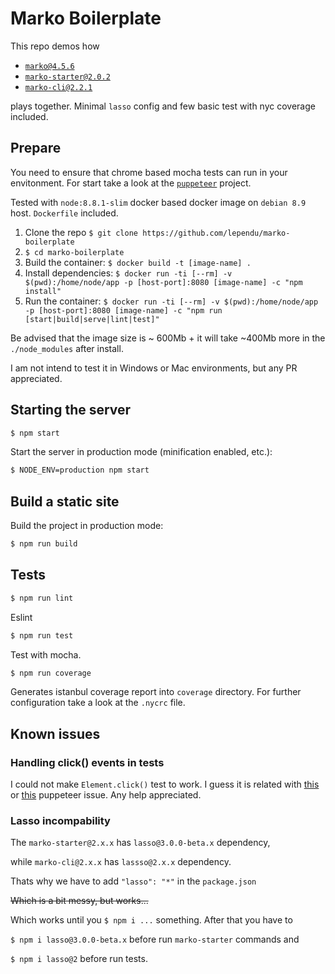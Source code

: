 # Marko Boilerplate

This repo demos how
  - [`marko@4.5.6`](https://github.com/marko-js/marko)
  - [`marko-starter@2.0.2`](https://github.com/marko-js/marko-starter)
  - [`marko-cli@2.2.1`](https://github.com/marko-js/marko-cli)

plays together.
Minimal `lasso` config and few basic test with nyc coverage included.

## Prepare
You need to ensure that chrome based mocha tests can run in your envitonment.
For start take a look at the [`puppeteer`](https://github.com/GoogleChrome/puppeteer) project.

Tested with `node:8.8.1-slim` docker based docker image on `debian 8.9` host. `Dockerfile` included.

1. Clone the repo `$ git clone https://github.com/lependu/marko-boilerplate`
2. `$ cd marko-boilerplate`
3. Build the container: `$ docker build -t [image-name] .`
4. Install dependencies:
`$ docker run -ti [--rm] -v $(pwd):/home/node/app -p [host-port]:8080 [image-name] -c "npm install"`
5. Run the container:
`$ docker run -ti [--rm] -v $(pwd):/home/node/app -p [host-port]:8080 [image-name] -c "npm run [start|build|serve|lint|test]"`

Be advised that the image size is ~ 600Mb + it will take ~400Mb more in the `./node_modules` after install.

I am not intend to test it in Windows or Mac environments, but any PR appreciated.


## Starting the server

```bash
$ npm start
```

Start the server in production mode (minification enabled, etc.):

```bash
$ NODE_ENV=production npm start
```

## Build a static site
Build the project in production mode:

```bash
$ npm run build
```

## Tests
```bash
$ npm run lint
```
Eslint

```bash
$ npm run test
```
Test with mocha.
```bash
$ npm run coverage
```
Generates istanbul coverage report into `coverage` directory.
For further configuration take a look at the `.nycrc` file.

## Known issues

### Handling click() events in tests
I could not make `Element.click()` test to work. I guess it is related with
[this](https://github.com/GoogleChrome/puppeteer/pull/1125) or
[this](https://github.com/GoogleChrome/puppeteer/issues/1082)
puppeteer issue. Any help appreciated.

### Lasso incompability
The `marko-starter@2.x.x` has `lasso@3.0.0-beta.x` dependency,

while `marko-cli@2.x.x` has `lassso@2.x.x` dependency.

Thats why we have to add `"lasso": "*"` in the `package.json`

~~Which is a bit messy, but works...~~

Which works until you `$ npm i ...` something. After that you have to

`$ npm i lasso@3.0.0-beta.x` before run `marko-starter` commands and

`$ npm i lasso@2` before run tests.
